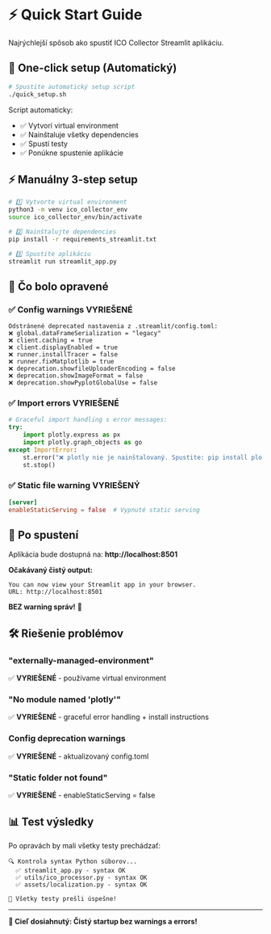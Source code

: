 # ⚡ Quick Start Guide

Najrýchlejší spôsob ako spustiť ICO Collector Streamlit aplikáciu.

## 🚀 One-click setup (Automatický)

```bash
# Spustite automatický setup script
./quick_setup.sh
```

Script automaticky:
- ✅ Vytvorí virtual environment
- ✅ Nainštaluje všetky dependencies  
- ✅ Spustí testy
- ✅ Ponúkne spustenie aplikácie

## ⚡ Manuálny 3-step setup

```bash
# 1️⃣ Vytvorte virtual environment
python3 -m venv ico_collector_env
source ico_collector_env/bin/activate

# 2️⃣ Nainštalujte dependencies
pip install -r requirements_streamlit.txt

# 3️⃣ Spustite aplikáciu
streamlit run streamlit_app.py
```

## 🔧 Čo bolo opravené

### ✅ Config warnings VYRIEŠENÉ
```
Odstránené deprecated nastavenia z .streamlit/config.toml:
❌ global.dataFrameSerialization = "legacy"
❌ client.caching = true
❌ client.displayEnabled = true  
❌ runner.installTracer = false
❌ runner.fixMatplotlib = true
❌ deprecation.showfileUploaderEncoding = false
❌ deprecation.showImageFormat = false
❌ deprecation.showPyplotGlobalUse = false
```

### ✅ Import errors VYRIEŠENÉ
```python
# Graceful import handling s error messages:
try:
    import plotly.express as px
    import plotly.graph_objects as go
except ImportError:
    st.error("❌ plotly nie je nainštalovaný. Spustite: pip install plotly>=5.15.0")
    st.stop()
```

### ✅ Static file warning VYRIEŠENÝ
```toml
[server]
enableStaticServing = false  # Vypnuté static serving
```

## 🎯 Po spustení

Aplikácia bude dostupná na: **http://localhost:8501**

**Očakávaný čistý output:**
```
You can now view your Streamlit app in your browser.
URL: http://localhost:8501
```

**BEZ warning správ!** 🎉

## 🛠️ Riešenie problémov

### "externally-managed-environment"
✅ **VYRIEŠENÉ** - používame virtual environment

### "No module named 'plotly'"  
✅ **VYRIEŠENÉ** - graceful error handling + install instructions

### Config deprecation warnings
✅ **VYRIEŠENÉ** - aktualizovaný config.toml

### "Static folder not found"
✅ **VYRIEŠENÉ** - enableStaticServing = false

## 📊 Test výsledky

Po opravách by mali všetky testy prechádzať:
```
🔍 Kontrola syntax Python súborov...
  ✅ streamlit_app.py - syntax OK
  ✅ utils/ico_processor.py - syntax OK  
  ✅ assets/localization.py - syntax OK

🎉 Všetky testy prešli úspešne!
```

---

**🎯 Cieľ dosiahnutý: Čistý startup bez warnings a errors!**